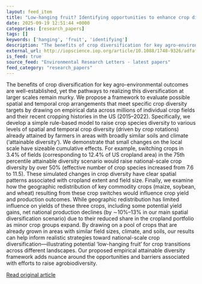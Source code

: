 ```yaml
---
layout: feed_item
title: "Low-hanging fruit? Identifying opportunities to enhance crop diversity in the United States"
date: 2025-09-19 12:51:44 +0000
categories: [research_papers]
tags: []
keywords: ['hanging', 'fruit', 'identifying']
description: "The benefits of crop diversification for key agro-environmental outcomes are well-established, yet the pathways to realizing this diversification at larger s..."
external_url: http://iopscience.iop.org/article/10.1088/1748-9326/adfaf5
is_feed: true
source_feed: "Environmental Research Letters - latest papers"
feed_category: "research_papers"
---
```


The benefits of crop diversification for key agro-environmental outcomes are well-established, yet the pathways to realizing this diversification at larger scales remain murky. We propose a framework to evaluate possible spatial and temporal crop arrangements that meet specific crop diversity targets by drawing on empirical data across millions of individual crop fields and their recent cropping histories in the US (2015–2022). Specifically, we develop a simple rule-based model to raise crop species diversity to various levels of spatial and temporal crop diversity (driven by crop rotations) already attained by farmers in areas with broadly similar soils and climate (‘attainable diversity’). We demonstrate that small changes on the local scale have sizeable cumulative effects. For example, switching crops in 3.4% of fields (corresponding to 12.4% of US cropland area) in the 75th percentile attainable diversity scenario would raise national-scale crop diversity by over 50% (effective number of crop species increased from 7.6 to 11.5). These simulated changes in crop diversity have clear spatial patterns associated with cropland extent and field size. Finally, we examine how the geographic redistribution of key commodity crops (maize, soybean, and wheat) resulting from these crop switches would influence crop yield and production outcomes. While geographic redistribution has limited influence on yields of these three crops, including some potential yield gains, net national production declines (by ∼10%–13% in our main spatial diversification scenario) due to their reduced share in the cropland portfolio as minor crop groups expand. By drawing on a pool of crops that are already grown in areas with similar field sizes, climate, and soils, our results can help inform realistic strategies toward national-scale crop diversification—illustrating potential ‘low-hanging fruit’ for crop transitions across different landscapes. Our proposed empirical attainable diversity framework adds nuance around the opportunities and barriers associated with efforts to raise agrobiodiversity.

[Read original article](http://iopscience.iop.org/article/10.1088/1748-9326/adfaf5)
